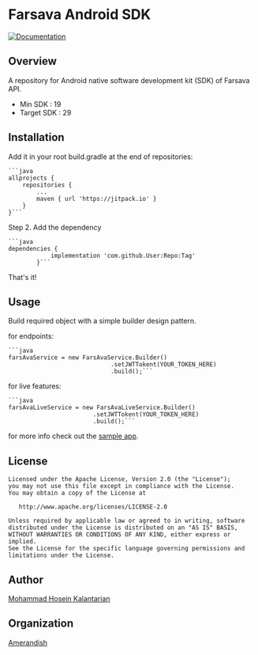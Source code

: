#  Farsava Android SDK
[![Documentation](https://img.shields.io/badge/api-reference-blue.svg)](https://bump.sh/doc/farsava)

## Overview

A repository for Android native software development kit (SDK) of Farsava API.

- Min SDK : 19
- Target SDK : 29

## Installation

Add it in your root build.gradle at the end of repositories:

	```java
	allprojects {
		repositories {
			...
			maven { url 'https://jitpack.io' }
		}
	}```
Step 2. Add the dependency

	```java
	dependencies {
        		implementation 'com.github.User:Repo:Tag'
        	}```
That's it!

## Usage

Build required object with a simple builder design pattern.

for endpoints:
    
    ```java
    farsAvaService = new FarsAvaService.Builder()
                                 .setJWTTokent(YOUR_TOKEN_HERE)
                                 .build();```
for live features: 

    ```java
    farsAvaLiveService = new FarsAvaLiveService.Builder()
                            .setJWTTokent(YOUR_TOKEN_HERE)
                            .build();```
                            
for more info check out the [sample app](https://github.com/amerandish/farsava-android-sdk/tree/master/app).

## License

    Licensed under the Apache License, Version 2.0 (the "License");
    you may not use this file except in compliance with the License.
    You may obtain a copy of the License at

       http://www.apache.org/licenses/LICENSE-2.0

    Unless required by applicable law or agreed to in writing, software
    distributed under the License is distributed on an "AS IS" BASIS,
    WITHOUT WARRANTIES OR CONDITIONS OF ANY KIND, either express or implied.
    See the License for the specific language governing permissions and
    limitations under the License.

## Author

[Mohammad Hosein Kalantarian](https://www.mhksoft.com)

## Organization

[Amerandish](https://www.amerandish.com)
